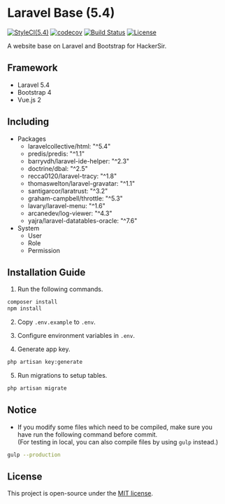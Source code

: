 # Laravel Base (5.4)
[![StyleCI(5.4)](https://styleci.io/repos/65561499/shield?branch=5.4)](https://styleci.io/repos/65561499)
[![codecov](https://codecov.io/gh/HackerSir/laravel-base/branch/5.4/graph/badge.svg)](https://codecov.io/gh/HackerSir/laravel-base)
[![Build Status](https://travis-ci.org/HackerSir/laravel-base.svg?branch=5.4)](https://travis-ci.org/HackerSir/laravel-base)
[![License](https://img.shields.io/github/license/HackerSir/laravel-base.svg)](https://raw.githubusercontent.com/HackerSir/laravel-base/master/LICENSE)

A website base on Laravel and Bootstrap for HackerSir.

## Framework
- Laravel 5.4
- Bootstrap 4
- Vue.js 2

## Including
- Packages
  - laravelcollective/html: "^5.4"
  - predis/predis: "^1.1"
  - barryvdh/laravel-ide-helper: "^2.3"
  - doctrine/dbal: "^2.5"
  - recca0120/laravel-tracy: "^1.8"
  - thomaswelton/laravel-gravatar: "^1.1"
  - santigarcor/laratrust: "^3.2"
  - graham-campbell/throttle: "^5.3"
  - lavary/laravel-menu: "^1.6"
  - arcanedev/log-viewer: "^4.3"
  - yajra/laravel-datatables-oracle: "^7.6"
- System
  - User
  - Role
  - Permission

## Installation Guide
1. Run the following commands.
```bash
composer install  
npm install
```

2. Copy `.env.example` to `.env`.

3. Configure environment variables in `.env`.

4. Generate app key.
```bash
php artisan key:generate
```

5. Run migrations to setup tables.
```bash
php artisan migrate
```

## Notice
- If you modify some files which need to be compiled, make sure you have run the following command before commit.  
(For testing in local, you can also compile files by using `gulp` instead.)
```bash
gulp --production
```

## License
This project is open-source under the [MIT license](http://opensource.org/licenses/MIT).
